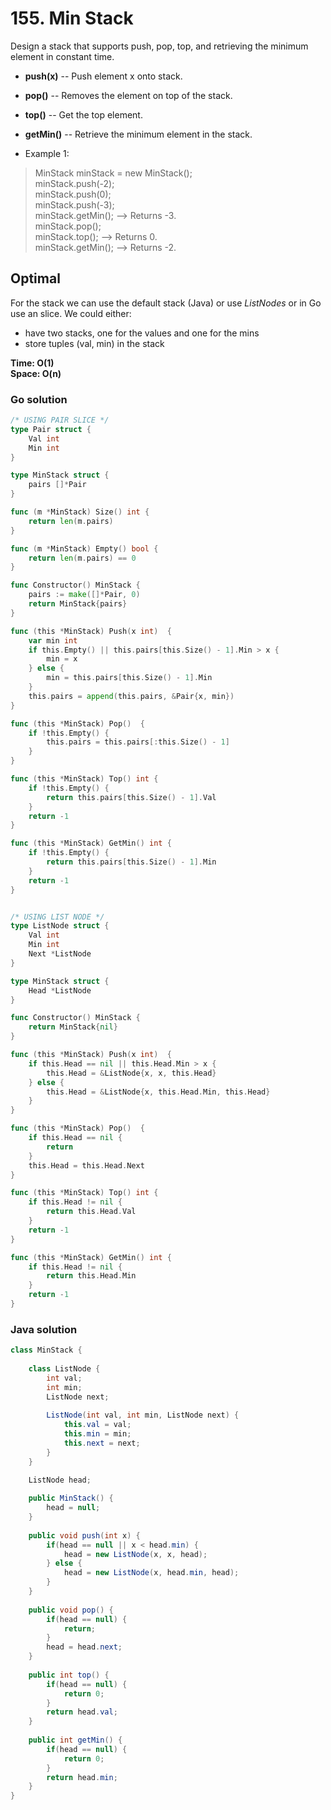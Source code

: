 # 155. Min Stack

Design a stack that supports push, pop, top, and retrieving the minimum element in constant time.

- **push(x)** -- Push element x onto stack.
- **pop()** -- Removes the element on top of the stack.
- **top()** -- Get the top element.
- **getMin()** -- Retrieve the minimum element in the stack.

- Example 1:
> MinStack minStack = new MinStack(); <br>
> minStack.push(-2); <br>
> minStack.push(0); <br>
> minStack.push(-3); <br>
> minStack.getMin();   --> Returns -3. <br>
> minStack.pop(); <br>
> minStack.top();      --> Returns 0. <br>
> minStack.getMin();   --> Returns -2.

## Optimal
For the stack we can use the default stack (Java) or use *ListNodes* or in Go use an slice.
We could either: 
- have two stacks, one for the values and one for the mins 
- store tuples (val, min) in the stack

**Time: O(1) <br> Space: O(n)**

### Go solution
```go
/* USING PAIR SLICE */
type Pair struct {
    Val int
    Min int
}

type MinStack struct {
    pairs []*Pair
}

func (m *MinStack) Size() int {
    return len(m.pairs)
}

func (m *MinStack) Empty() bool {
    return len(m.pairs) == 0
}

func Constructor() MinStack {
    pairs := make([]*Pair, 0)
    return MinStack{pairs}
}

func (this *MinStack) Push(x int)  {
    var min int
    if this.Empty() || this.pairs[this.Size() - 1].Min > x {
        min = x
    } else {
        min = this.pairs[this.Size() - 1].Min
    }
    this.pairs = append(this.pairs, &Pair{x, min})
}

func (this *MinStack) Pop()  {
    if !this.Empty() {
        this.pairs = this.pairs[:this.Size() - 1]
    }
}

func (this *MinStack) Top() int {
    if !this.Empty() {
        return this.pairs[this.Size() - 1].Val
    }
    return -1
}

func (this *MinStack) GetMin() int {
    if !this.Empty() {
        return this.pairs[this.Size() - 1].Min
    }
    return -1
}


/* USING LIST NODE */
type ListNode struct {
    Val int
    Min int
    Next *ListNode
}

type MinStack struct {
    Head *ListNode
}

func Constructor() MinStack {
    return MinStack{nil}
}

func (this *MinStack) Push(x int)  {
    if this.Head == nil || this.Head.Min > x {
        this.Head = &ListNode{x, x, this.Head}
    } else {
        this.Head = &ListNode{x, this.Head.Min, this.Head}
    }
}

func (this *MinStack) Pop()  {
    if this.Head == nil {
        return
    }
    this.Head = this.Head.Next
}

func (this *MinStack) Top() int {
    if this.Head != nil {
        return this.Head.Val
    }
    return -1
}

func (this *MinStack) GetMin() int {
    if this.Head != nil {
        return this.Head.Min
    }
    return -1
}
```
### Java solution
```java
class MinStack {
    
    class ListNode {
        int val;
        int min;
        ListNode next;
        
        ListNode(int val, int min, ListNode next) {
            this.val = val;
            this.min = min;
            this.next = next;
        }
    }
    
    ListNode head;

    public MinStack() {
        head = null;
    }
    
    public void push(int x) {
        if(head == null || x < head.min) {
            head = new ListNode(x, x, head);
        } else {
            head = new ListNode(x, head.min, head);
        }
    }
    
    public void pop() {
        if(head == null) {
            return;
        }
        head = head.next;
    }
    
    public int top() {
        if(head == null) {
            return 0;
        }
        return head.val;
    }
    
    public int getMin() {
        if(head == null) {
            return 0;
        }
        return head.min;
    }
}
```